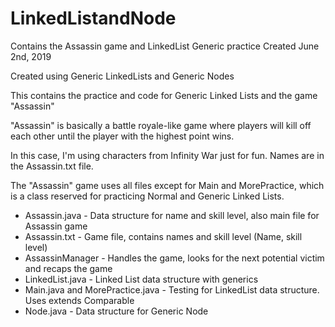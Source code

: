 # LinkedListandNode
Contains the Assassin game and LinkedList Generic practice
Created June 2nd, 2019

Created using Generic LinkedLists and Generic Nodes

This contains the practice and code for Generic Linked Lists and the game "Assassin"

"Assassin" is basically a battle royale-like game where players will kill off each other until the player with the highest point wins.

In this case, I'm using characters from Infinity War just for fun. Names are in the Assassin.txt file.

The "Assassin" game uses all files except for Main and MorePractice, which is a class reserved for practicing Normal and Generic Linked Lists.

- Assassin.java - Data structure for name and skill level, also main file for Assassin game
- Assassin.txt - Game file, contains names and skill level (Name, skill level)
- AssassinManager - Handles the game, looks for the next potential victim and recaps the game
- LinkedList.java - Linked List data structure with generics
- Main.java and MorePractice.java - Testing for LinkedList data structure. Uses extends Comparable<E>
- Node.java - Data structure for Generic Node


